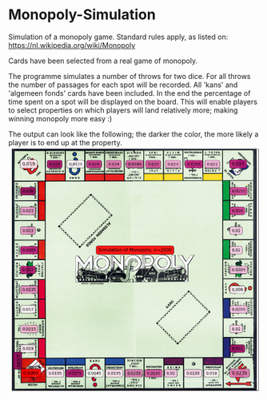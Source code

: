 # Monopoly-Simulation
Simulation of a monopoly game.
Standard rules apply, as listed on: https://nl.wikipedia.org/wiki/Monopoly

Cards have been selected from a real game of monopoly.

The programme simulates a number of throws for two dice.
For all throws the number of passages for each spot will be recorded.
All 'kans' and 'algemeen fonds' cards have been included.
In the end the percentage of time spent on a spot will be displayed on the board.
This will enable players to select properties on which players will land relatively more; making winning monopoly more easy :)

The output can look like the following; the darker the color, the more likely a player is to end up at the property.
![alt text](<simulation.png>)
